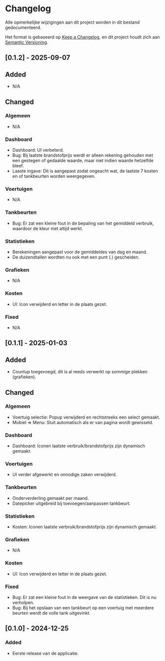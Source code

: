 # Changelog

Alle opmerkelijke wijzigingen aan dit project worden in dit bestand gedocumenteerd.

Het format is gebaseerd op [Keep a Changelog](https://keepachangelog.com/en/1.0.0/), en dit project houdt zich aan [Semantic Versioning](https://semver.org/spec/v2.0.0.html).

## [0.1.2] - 2025-09-07

## Added
- N/A

## Changed

### Algemeen
- N/A

### Dashboard
- Dashboard: UI verbeterd.
- Bug: Bij laatste brandstofprijs werdt er alleen rekening gehouden met een gestegen of gedaalde waarde, maar niet indien waarde hetzelfde bleef.
- Laaste ingave: Dit is aangepast zodat ongeacht wat, de laatste 7 kosten en of tankbeurten worden weergegeven.

### Voertuigen
- N/A

### Tankbeurten
- Bug: Er zat een kleine fout in de bepaling van het gemiddeld verbruik, waardoor de kleur niet altijd werkt.

### Statistieken
- Berekeningen aangepast voor de gemiddeldes van dag en maand.
- De duizendtallen wordten nu ook met een punt (.) gescheiden.

### Grafieken
- N/A

### Kosten
- UI: Icon verwijderd en letter in de plaats gezet.

### Fixed
- N/A

## [0.1.1] - 2025-01-03

## Added
- Countup toegevoegd, dit is al reeds verwerkt op sommige plekken (grafieken).

## Changed

### Algemeen
- Voertuig selectie: Popup verwijderd en rechtstreeks een select gemaakt.
- Mobiel => Menu: Sluit automatisch als er van pagina wordt gewisseld.

### Dashboard
- Dashboard: Iconen laatste verbruik/brandstofprijs zijn dynamisch gemaakt.

### Voertuigen
- UI verder afgewerkt en onnodige zaken verwijderd.

### Tankbeurten
- Onderverderling gemaakt per maand.
- Datepicker uitgebreid bij toevoegen/aanpassen tankbeurt.

### Statistieken
- Kosten: Iconen laatste verbruik/brandstofprijs zijn dynamisch gemaakt.

### Grafieken
- N/A

### Kosten
- UI: Icon verwijderd en letter in de plaats gezet.

### Fixed
- Bug: Er zat een kleine fout in de weergave van de statistieken. Dit is nu verholpen.
- Bug: Bij het opslaan van een tankbeurt op een voertuig met meerdere beurten werdt de volle tank uitgevinkt.

## [0.1.0] - 2024-12-25

### Added

- Eerste release van de applicatie.